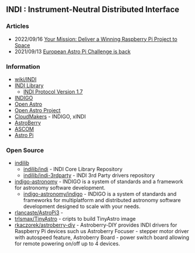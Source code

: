 ## INDI : Instrument-Neutral Distributed Interface


### Articles
- 2022/09/16 [Your Mission: Deliver a Winning Raspberry Pi Project to Space](https://www.makeuseof.com/deliver-winning-raspberry-pi-poject-space/)
- 2021/09/13 [European Astro Pi Challenge is back](https://community.element14.com/products/raspberry-pi/b/blog/posts/european-astro-pi-challenge-is-back)


### Information
- [wiki/INDI](https://en.wikipedia.org/wiki/Instrument_Neutral_Distributed_Interface)
- [INDI Library](https://www.indilib.org/)
	- [INDI Protocol Version 1.7](http://www.clearskyinstitute.com/INDI/INDI.pdf)
- [INDIGO](https://www.indigo-astronomy.org/)
- [Open Astro](https://www.openastro.net/)
- [Open Astro Project](https://www.openastroproject.org/)
- [CloudMakers](https://www.cloudmakers.eu/) - INDIGO, xINDI
- [AstroBerry](https://www.astroberry.io/)
- [ASCOM](https://ascom-standards.org/)
- [Astro Pi](https://astro-pi.org/)


### Open Source
- [indilib](https://github.com/indilib)
	- [indilib/indi](https://github.com/indilib/indi) - INDI Core Library Repository
	- [indilib/indi-3rdparty](https://github.com/indilib/indi-3rdparty) - INDI 3rd Party drivers repository
- [indigo-astronomy](https://github.com/indigo-astronomy) - INDIGO is a system of standards and a framework for astronomy software development.
	- [indigo-astronomy/indigo](https://github.com/indigo-astronomy/indigo) - INDIGO is a system of standards and frameworks for multiplatform and distributed astronomy software development designed to scale with your needs.
- [rlancaste/AstroPi3](https://github.com/rlancaste/AstroPi3) - 
- [trlsmax/TinyAstro](https://github.com/trlsmax/TinyAstro) - cripts to build TinyAstro image
- [rkaczorek/astroberry-diy](https://github.com/rkaczorek/astroberry-diy) - Astroberry-DIY provides INDI drivers for Raspberry Pi devices such us Astroberry Focuser - stepper motor driver with autospeed feature, Astroberry Board - power switch board allowing for remote powering on/off up to 4 devices.
